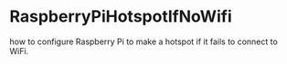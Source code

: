 # RaspberryPiHotspotIfNoWifi
how to configure Raspberry Pi to make a hotspot if it fails to connect to WiFi.
